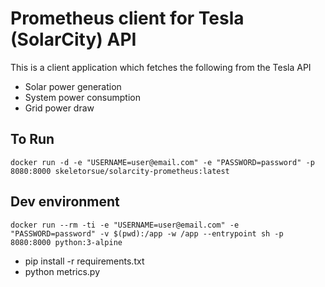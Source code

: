 # Prometheus client for Tesla (SolarCity) API

This is a client application which fetches the following from the Tesla API
- Solar power generation
- System power consumption
- Grid power draw 

## To Run
`docker run -d -e "USERNAME=user@email.com" -e "PASSWORD=password" -p 8080:8000 skeletorsue/solarcity-prometheus:latest`

## Dev environment
`docker run --rm -ti -e "USERNAME=user@email.com" -e "PASSWORD=password" -v $(pwd):/app -w /app --entrypoint sh -p 8080:8000 python:3-alpine`

- pip install -r requirements.txt
- python metrics.py
